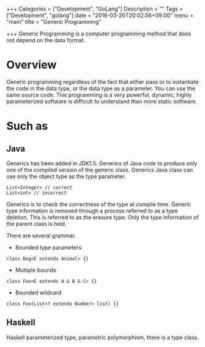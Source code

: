 +++
Categories = ["Development", "GoLang"]
Description = ""
Tags = ["Development", "golang"]
date = "2016-03-26T20:02:56+09:00"
menu = "main"
title = "Generic Programming"

+++
Generic Programming is a computer programming method that does not depend on the data format.

# Overview
Generic programming regardless of the fact that either pass or to instantiate the code in the data type,
or the data type as a parameter. You can use the same source code.
This programming is a very powerful, dynamic, highly parameterized software is difficult to understand
than more static software.

# Such as
## Java
Generics has been added in JDK1.5. Generics of Java code to produce only one of the compiled version of the generic class.
Generics Java class can use only the object type as the type parameter.
```
List<Integer> // correct
List<int> // incorrect
```
Generics is to check the correctness of the type at compile time.
Generic type information is removed through a process referred to as a type deletion. 
This is referred to as the erasure type. Only the type information of the parent class is held.

There are several grammar.
- Bounded type parameters

```
class Dog<E extends Animal> {}
```

- Multiple bounds

```
class Foo<E extends A & B & C> {}
```

- Bounded wildcard

```
class Foo(List<? extends Number> list) {}
```

## Haskell
Haskell parameterized type, parametric polymorphism, there is a type class.

